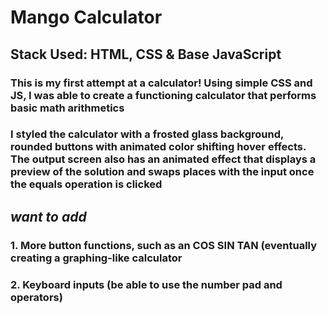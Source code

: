 # **Mango Calculator**
## Stack Used: HTML, CSS & Base JavaScript
### This is my first attempt at a calculator! Using simple CSS and JS, I was able to create a functioning calculator that performs basic math arithmetics 
### I styled the calculator with a frosted glass background, rounded buttons with animated color shifting hover effects. The output screen also has an animated effect that displays a preview of the solution and swaps places with the input once the equals operation is clicked

## *want to add*
### 1. More button functions, such as an COS SIN TAN (eventually creating a graphing-like calculator
### 2. Keyboard inputs (be able to use the number pad and operators) 
